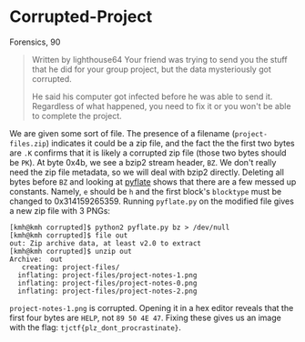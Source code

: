 # Corrupted-Project
Forensics, 90

>  Written by lighthouse64
>  Your friend was trying to send you the stuff that he did for your group project, but the data mysteriously got corrupted.
>  
>  He said his computer got infected before he was able to send it. Regardless of what happened, you need to fix it or you won't be able to complete the project. 

We are given some sort of file. The presence of a filename (`project-files.zip`) indicates it could be a zip file, and the fact the the first two bytes are `.K` confirms that it is likely a corrupted zip file (those two bytes should be `PK`). At byte 0x4b, we see a bzip2 stream header, `BZ`. We don't really need the zip file metadata, so we will deal with bzip2 directly. Deleting all bytes before `BZ` and looking at [pyflate](https://github.com/pfalcon/pyflate/blob/master/pyflate.py) shows that there are a few messed up constants. Namely, `e` should be `h` and the first block's `blocktype` must be changed to 0x314159265359. Running `pyflate.py` on the modified file gives a new zip file with 3 PNGs:

```
[kmh@kmh corrupted]$ python2 pyflate.py bz > /dev/null
[kmh@kmh corrupted]$ file out
out: Zip archive data, at least v2.0 to extract
[kmh@kmh corrupted]$ unzip out
Archive:  out
   creating: project-files/
  inflating: project-files/project-notes-1.png  
  inflating: project-files/project-notes-0.png  
  inflating: project-files/project-notes-2.png  
```

`project-notes-1.png` is corrupted. Opening it in a hex editor reveals that the first four bytes are `HELP`, not `89 50 4E 47`. Fixing these gives us an image with the flag: `tjctf{plz_dont_procrastinate}`.